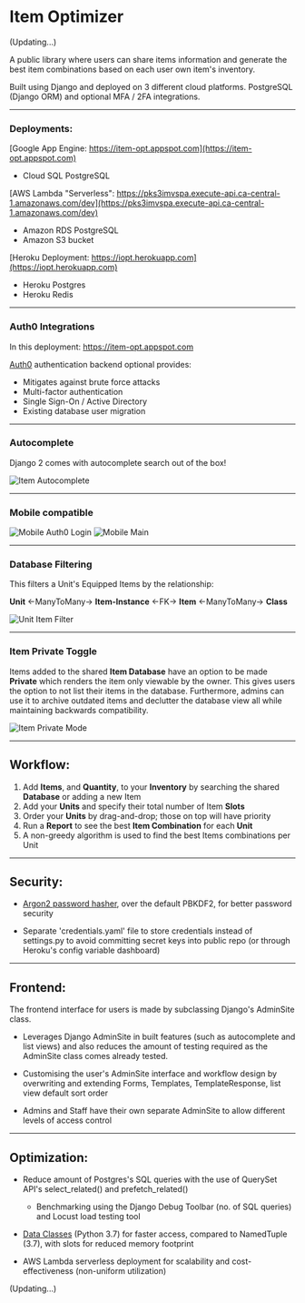# Item Optimizer

(Updating...)

A public library where users can share items information and generate the best item combinations based on each user own item's inventory.

Built using Django and deployed on 3 different cloud platforms. PostgreSQL (Django ORM) and optional MFA / 2FA integrations.

---

### Deployments:

[Google App Engine: https://item-opt.appspot.com](https://item-opt.appspot.com)

- Cloud SQL PostgreSQL

[AWS Lambda "Serverless": https://pks3imvspa.execute-api.ca-central-1.amazonaws.com/dev](https://pks3imvspa.execute-api.ca-central-1.amazonaws.com/dev)

- Amazon RDS PostgreSQL
- Amazon S3 bucket

[Heroku Deployment: https://iopt.herokuapp.com](https://iopt.herokuapp.com)

- Heroku Postgres
- Heroku Redis

---

### Auth0 Integrations

In this deployment: https://item-opt.appspot.com

[Auth0](https://auth0.com) authentication backend optional provides:

- Mitigates against brute force attacks
- Multi-factor authentication
- Single Sign-On / Active Directory
- Existing database user migration

---

### Autocomplete

Django 2 comes with autocomplete search out of the box!

![](img/item-autocomplete.gif "Item Autocomplete")

---

### Mobile compatible

![](img/Mobile-Auth0-Login.png "Mobile Auth0 Login") ![](img/Mobile-Main.png "Mobile Main")

---

### Database Filtering

This filters a Unit's Equipped Items by the relationship:

**Unit** <-ManyToMany-> **Item-Instance** <-FK-> **Item** <-ManyToMany-> **Class**

![](img/unit-item-filter.gif "Unit Item Filter")

---

### Item Private Toggle

Items added to the shared **Item Database** have an option to be made **Private** which renders the item only viewable by the owner. This gives users the option to not list their items in the database. Furthermore, admins can use it to archive outdated items and declutter the database view all while maintaining backwards compatibility.

![](img/item-private.png "Item Private Mode")

---

## Workflow:

1. Add **Items**, and <b>Quantity</b>, to your <b>Inventory</b> by searching the shared <b>Database</b> or adding a new Item
   <li>Add your <b>Units</b> and specify their total number of Item <b>Slots</b> </li>
   <li>Order your <b>Units</b> by drag-and-drop; those on top will have priority</li>
   <li>Run a <b>Report</b> to see the best <b>Item Combination</b> for each <b>Unit</b></li>
   <li>A non-greedy algorithm is used to find the best Items combinations per Unit </li>

---

## Security:

- [Argon2 password hasher](https://docs.djangoproject.com/en/2.2/topics/auth/passwords/#using-argon2-with-django), over the default PBKDF2, for better password security

- Separate 'credentials.yaml' file to store credentials instead of settings.py to avoid committing secret keys into public repo (or through Heroku's config variable dashboard)

---

## Frontend:

The frontend interface for users is made by subclassing Django's AdminSite class.

- Leverages Django AdminSite in built features (such as autocomplete and list views) and also reduces the amount of testing required as the AdminSite class comes already tested.

- Customising the user's AdminSite interface and workflow design by overwriting and extending Forms, Templates, TemplateResponse, list view default sort order

- Admins and Staff have their own separate AdminSite to allow different levels of access control

---

## Optimization:

- Reduce amount of Postgres's SQL queries with the use of QuerySet API's select_related() and prefetch_related()

  - Benchmarking using the Django Debug Toolbar (no. of SQL queries) and Locust load testing tool

- [Data Classes](https://www.youtube.com/watch?v=T-TwcmT6Rcw) (Python 3.7) for faster access, compared to NamedTuple (3.7), with slots for reduced memory footprint

- AWS Lambda serverless deployment for scalability and cost-effectiveness (non-uniform utilization)

(Updating...)
